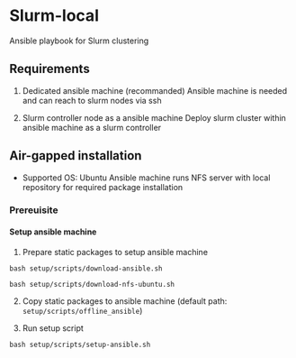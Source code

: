 # Slurm-local
Ansible playbook for Slurm clustering

## Requirements
1. Dedicated ansible machine (recommanded)
Ansible machine is needed and can reach to slurm nodes via ssh

2. Slurm controller node as a ansible machine
Deploy slurm cluster within ansible machine as a slurm controller

## Air-gapped installation
- Supported OS: Ubuntu
Ansible machine runs NFS server with local repository for required package installation

### Prereuisite
#### Setup ansible machine
1. Prepare static packages to setup ansible machine
```
bash setup/scripts/download-ansible.sh

bash setup/scripts/download-nfs-ubuntu.sh
```

2. Copy static packages to ansible machine (default path: `setup/scripts/offline_ansible`)

3. Run setup script
```
bash setup/scripts/setup-ansible.sh
```
